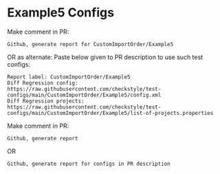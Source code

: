 # Example5 Configs
Make comment in PR:
```
Github, generate report for CustomImportOrder/Example5
```
OR as alternate:
Paste below given to PR description to use such test configs:
```
Report label: CustomImportOrder/Example5
Diff Regression config: https://raw.githubusercontent.com/checkstyle/test-configs/main/CustomImportOrder/Example5/config.xml
Diff Regression projects: https://raw.githubusercontent.com/checkstyle/test-configs/main/CustomImportOrder/Example5/list-of-projects.properties
```
Make comment in PR:
```
Github, generate report
```
OR
```
Github, generate report for configs in PR description
```
